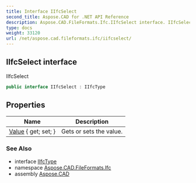 ```yaml
---
title: Interface IIfcSelect
second_title: Aspose.CAD for .NET API Reference
description: Aspose.CAD.FileFormats.Ifc.IIfcSelect interface. IIfcSelect
type: docs
weight: 33120
url: /net/aspose.cad.fileformats.ifc/iifcselect/
---
```

## IIfcSelect interface

IIfcSelect

```csharp
public interface IIfcSelect : IIfcType
```

## Properties

| Name | Description |
| --- | --- |
| [Value](../../aspose.cad.fileformats.ifc/iifcselect/value/) { get; set; } | Gets or sets the value. |

### See Also

* interface [IIfcType](../iifctype/)
* namespace [Aspose.CAD.FileFormats.Ifc](../../aspose.cad.fileformats.ifc/)
* assembly [Aspose.CAD](../../)


